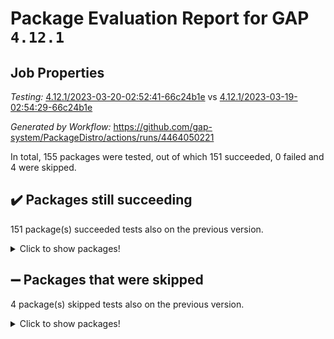 # Package Evaluation Report for GAP `4.12.1`

## Job Properties

*Testing:* [4.12.1/2023-03-20-02:52:41-66c24b1e](https://github.com/gap-system/PackageDistro/blob/data/reports/4.12.1/2023-03-20-02:52:41-66c24b1e) vs [4.12.1/2023-03-19-02:54:29-66c24b1e](https://github.com/gap-system/PackageDistro/blob/data/reports/4.12.1/2023-03-19-02:54:29-66c24b1e)

*Generated by Workflow:* https://github.com/gap-system/PackageDistro/actions/runs/4464050221

In total, 155 packages were tested, out of which 151 succeeded, 0 failed and 4 were skipped.

## :heavy_check_mark: Packages still succeeding

151 package(s) succeeded tests also on the previous version.
<details><summary>Click to show packages!</summary>

- 4ti2interface 2023.02-04 [(success)](https://github.com/gap-system/PackageDistro/actions/runs/4464050221/jobs/7839995165)
- ace 5.6.2 [(success)](https://github.com/gap-system/PackageDistro/actions/runs/4464050221/jobs/7839995282)
- aclib 1.3.2 [(success)](https://github.com/gap-system/PackageDistro/actions/runs/4464050221/jobs/7839995377)
- agt 0.3.1 [(success)](https://github.com/gap-system/PackageDistro/actions/runs/4464050221/jobs/7839995490)
- alnuth 3.2.1 [(success)](https://github.com/gap-system/PackageDistro/actions/runs/4464050221/jobs/7839995582)
- anupq 3.3.0 [(success)](https://github.com/gap-system/PackageDistro/actions/runs/4464050221/jobs/7839995681)
- atlasrep 2.1.6 [(success)](https://github.com/gap-system/PackageDistro/actions/runs/4464050221/jobs/7839995785)
- autodoc 2022.10.20 [(success)](https://github.com/gap-system/PackageDistro/actions/runs/4464050221/jobs/7839995887)
- automata 1.15 [(success)](https://github.com/gap-system/PackageDistro/actions/runs/4464050221/jobs/7839996006)
- automgrp 1.3.2 [(success)](https://github.com/gap-system/PackageDistro/actions/runs/4464050221/jobs/7839996101)
- autpgrp 1.11 [(success)](https://github.com/gap-system/PackageDistro/actions/runs/4464050221/jobs/7839996196)
- cap 2023.03-06 [(success)](https://github.com/gap-system/PackageDistro/actions/runs/4464050221/jobs/7839996304)
- caratinterface 2.3.4 [(success)](https://github.com/gap-system/PackageDistro/actions/runs/4464050221/jobs/7839996395)
- cddinterface 2022.11.01 [(success)](https://github.com/gap-system/PackageDistro/actions/runs/4464050221/jobs/7839997499)
- circle 1.6.6 [(success)](https://github.com/gap-system/PackageDistro/actions/runs/4464050221/jobs/7839997578)
- classicpres 1.22 [(success)](https://github.com/gap-system/PackageDistro/actions/runs/4464050221/jobs/7839997685)
- cohomolo 1.6.11 [(success)](https://github.com/gap-system/PackageDistro/actions/runs/4464050221/jobs/7839997824)
- congruence 1.2.5 [(success)](https://github.com/gap-system/PackageDistro/actions/runs/4464050221/jobs/7839997915)
- corelg 1.56 [(success)](https://github.com/gap-system/PackageDistro/actions/runs/4464050221/jobs/7839998003)
- crime 1.6 [(success)](https://github.com/gap-system/PackageDistro/actions/runs/4464050221/jobs/7839998107)
- crisp 1.4.6 [(success)](https://github.com/gap-system/PackageDistro/actions/runs/4464050221/jobs/7839998211)
- crypting 0.10.4 [(success)](https://github.com/gap-system/PackageDistro/actions/runs/4464050221/jobs/7839998304)
- cryst 4.1.25 [(success)](https://github.com/gap-system/PackageDistro/actions/runs/4464050221/jobs/7839998406)
- crystcat 1.1.10 [(success)](https://github.com/gap-system/PackageDistro/actions/runs/4464050221/jobs/7839998501)
- ctbllib 1.3.5 [(success)](https://github.com/gap-system/PackageDistro/actions/runs/4464050221/jobs/7839998594)
- cubefree 1.19 [(success)](https://github.com/gap-system/PackageDistro/actions/runs/4464050221/jobs/7839998682)
- curlinterface 2.3.1 [(success)](https://github.com/gap-system/PackageDistro/actions/runs/4464050221/jobs/7839998759)
- cvec 2.7.6 [(success)](https://github.com/gap-system/PackageDistro/actions/runs/4464050221/jobs/7839998851)
- datastructures 0.3.0 [(success)](https://github.com/gap-system/PackageDistro/actions/runs/4464050221/jobs/7839998953)
- deepthought 1.0.6 [(success)](https://github.com/gap-system/PackageDistro/actions/runs/4464050221/jobs/7839999059)
- design 1.8 [(success)](https://github.com/gap-system/PackageDistro/actions/runs/4464050221/jobs/7839999143)
- difsets 2.3.1 [(success)](https://github.com/gap-system/PackageDistro/actions/runs/4464050221/jobs/7839999217)
- digraphs 1.6.1 [(success)](https://github.com/gap-system/PackageDistro/actions/runs/4464050221/jobs/7839999300)
- edim 1.3.6 [(success)](https://github.com/gap-system/PackageDistro/actions/runs/4464050221/jobs/7839999390)
- example 4.3.4 [(success)](https://github.com/gap-system/PackageDistro/actions/runs/4464050221/jobs/7839999499)
- examplesforhomalg 2023.02-04 [(success)](https://github.com/gap-system/PackageDistro/actions/runs/4464050221/jobs/7839999587)
- factint 1.6.3 [(success)](https://github.com/gap-system/PackageDistro/actions/runs/4464050221/jobs/7839999675)
- ferret 1.0.9 [(success)](https://github.com/gap-system/PackageDistro/actions/runs/4464050221/jobs/7839999788)
- fga 1.4.0 [(success)](https://github.com/gap-system/PackageDistro/actions/runs/4464050221/jobs/7839999911)
- fining 1.5.5 [(success)](https://github.com/gap-system/PackageDistro/actions/runs/4464050221/jobs/7840000021)
- float 1.0.3 [(success)](https://github.com/gap-system/PackageDistro/actions/runs/4464050221/jobs/7840000153)
- format 1.4.3 [(success)](https://github.com/gap-system/PackageDistro/actions/runs/4464050221/jobs/7840000255)
- forms 1.2.9 [(success)](https://github.com/gap-system/PackageDistro/actions/runs/4464050221/jobs/7840000328)
- fplsa 1.2.6 [(success)](https://github.com/gap-system/PackageDistro/actions/runs/4464050221/jobs/7840000416)
- fr 2.4.12 [(success)](https://github.com/gap-system/PackageDistro/actions/runs/4464050221/jobs/7840000528)
- francy 1.2.5 [(success)](https://github.com/gap-system/PackageDistro/actions/runs/4464050221/jobs/7840000643)
- fwtree 1.3 [(success)](https://github.com/gap-system/PackageDistro/actions/runs/4464050221/jobs/7840000731)
- gapdoc 1.6.6 [(success)](https://github.com/gap-system/PackageDistro/actions/runs/4464050221/jobs/7840000830)
- gauss 2023.02-04 [(success)](https://github.com/gap-system/PackageDistro/actions/runs/4464050221/jobs/7840000973)
- gaussforhomalg 2023.02-04 [(success)](https://github.com/gap-system/PackageDistro/actions/runs/4464050221/jobs/7840001067)
- gbnp 1.0.5 [(success)](https://github.com/gap-system/PackageDistro/actions/runs/4464050221/jobs/7840001195)
- generalizedmorphismsforcap 2023.02-01 [(success)](https://github.com/gap-system/PackageDistro/actions/runs/4464050221/jobs/7840001316)
- genss 1.6.8 [(success)](https://github.com/gap-system/PackageDistro/actions/runs/4464050221/jobs/7840001417)
- gradedmodules 2023.02-04 [(success)](https://github.com/gap-system/PackageDistro/actions/runs/4464050221/jobs/7840001515)
- gradedringforhomalg 2023.02-04 [(success)](https://github.com/gap-system/PackageDistro/actions/runs/4464050221/jobs/7840001637)
- grape 4.9.0 [(success)](https://github.com/gap-system/PackageDistro/actions/runs/4464050221/jobs/7840001756)
- groupoids 1.73 [(success)](https://github.com/gap-system/PackageDistro/actions/runs/4464050221/jobs/7840001898)
- grpconst 2.6.4 [(success)](https://github.com/gap-system/PackageDistro/actions/runs/4464050221/jobs/7840002051)
- guarana 0.96.3 [(success)](https://github.com/gap-system/PackageDistro/actions/runs/4464050221/jobs/7840002164)
- guava 3.18 [(success)](https://github.com/gap-system/PackageDistro/actions/runs/4464050221/jobs/7840002310)
- hap 1.53 [(success)](https://github.com/gap-system/PackageDistro/actions/runs/4464050221/jobs/7840002396)
- hapcryst 0.1.15 [(success)](https://github.com/gap-system/PackageDistro/actions/runs/4464050221/jobs/7840002491)
- hecke 1.5.3 [(success)](https://github.com/gap-system/PackageDistro/actions/runs/4464050221/jobs/7840002575)
- help 3.5 [(success)](https://github.com/gap-system/PackageDistro/actions/runs/4464050221/jobs/7840002693)
- homalg 2023.02-05 [(success)](https://github.com/gap-system/PackageDistro/actions/runs/4464050221/jobs/7840002794)
- homalgtocas 2023.02-04 [(success)](https://github.com/gap-system/PackageDistro/actions/runs/4464050221/jobs/7840002899)
- idrel 2.45 [(success)](https://github.com/gap-system/PackageDistro/actions/runs/4464050221/jobs/7840002991)
- images 1.3.1 [(success)](https://github.com/gap-system/PackageDistro/actions/runs/4464050221/jobs/7840003080)
- intpic 0.3.0 [(success)](https://github.com/gap-system/PackageDistro/actions/runs/4464050221/jobs/7840003177)
- io 4.8.1 [(success)](https://github.com/gap-system/PackageDistro/actions/runs/4464050221/jobs/7840003260)
- io_forhomalg 2023.02-04 [(success)](https://github.com/gap-system/PackageDistro/actions/runs/4464050221/jobs/7840003364)
- irredsol 1.4.4 [(success)](https://github.com/gap-system/PackageDistro/actions/runs/4464050221/jobs/7840003475)
- json 2.1.1 [(success)](https://github.com/gap-system/PackageDistro/actions/runs/4464050221/jobs/7840003584)
- jupyterkernel 1.5.0 [(success)](https://github.com/gap-system/PackageDistro/actions/runs/4464050221/jobs/7840003686)
- jupyterviz 1.5.6 [(success)](https://github.com/gap-system/PackageDistro/actions/runs/4464050221/jobs/7840003797)
- kan 1.35 [(success)](https://github.com/gap-system/PackageDistro/actions/runs/4464050221/jobs/7840003908)
- kbmag 1.5.11 [(success)](https://github.com/gap-system/PackageDistro/actions/runs/4464050221/jobs/7840004013)
- laguna 3.9.6 [(success)](https://github.com/gap-system/PackageDistro/actions/runs/4464050221/jobs/7840004138)
- liealgdb 2.2.1 [(success)](https://github.com/gap-system/PackageDistro/actions/runs/4464050221/jobs/7840004248)
- liepring 2.8 [(success)](https://github.com/gap-system/PackageDistro/actions/runs/4464050221/jobs/7840004363)
- liering 2.4.2 [(success)](https://github.com/gap-system/PackageDistro/actions/runs/4464050221/jobs/7840004447)
- linearalgebraforcap 2023.03-05 [(success)](https://github.com/gap-system/PackageDistro/actions/runs/4464050221/jobs/7840004551)
- localizeringforhomalg 2023.02-04 [(success)](https://github.com/gap-system/PackageDistro/actions/runs/4464050221/jobs/7840004635)
- loops 3.4.3 [(success)](https://github.com/gap-system/PackageDistro/actions/runs/4464050221/jobs/7840004728)
- lpres 1.0.3 [(success)](https://github.com/gap-system/PackageDistro/actions/runs/4464050221/jobs/7840004802)
- majoranaalgebras 1.5.1 [(success)](https://github.com/gap-system/PackageDistro/actions/runs/4464050221/jobs/7840004914)
- mapclass 1.4.6 [(success)](https://github.com/gap-system/PackageDistro/actions/runs/4464050221/jobs/7840005014)
- matgrp 0.70 [(success)](https://github.com/gap-system/PackageDistro/actions/runs/4464050221/jobs/7840005101)
- matricesforhomalg 2023.02-04 [(success)](https://github.com/gap-system/PackageDistro/actions/runs/4464050221/jobs/7840005198)
- modisom 2.5.4 [(success)](https://github.com/gap-system/PackageDistro/actions/runs/4464050221/jobs/7840005302)
- modulepresentationsforcap 2023.02-03 [(success)](https://github.com/gap-system/PackageDistro/actions/runs/4464050221/jobs/7840005382)
- modules 2023.02-04 [(success)](https://github.com/gap-system/PackageDistro/actions/runs/4464050221/jobs/7840005464)
- monoidalcategories 2023.02-05 [(success)](https://github.com/gap-system/PackageDistro/actions/runs/4464050221/jobs/7840005552)
- nconvex 2022.09-01 [(success)](https://github.com/gap-system/PackageDistro/actions/runs/4464050221/jobs/7840005639)
- nilmat 1.4.2 [(success)](https://github.com/gap-system/PackageDistro/actions/runs/4464050221/jobs/7840005730)
- nock 1.5 [(success)](https://github.com/gap-system/PackageDistro/actions/runs/4464050221/jobs/7840005836)
- normalizinterface 1.3.5 [(success)](https://github.com/gap-system/PackageDistro/actions/runs/4464050221/jobs/7840005932)
- nq 2.5.9 [(success)](https://github.com/gap-system/PackageDistro/actions/runs/4464050221/jobs/7840006026)
- numericalsgps 1.3.1 [(success)](https://github.com/gap-system/PackageDistro/actions/runs/4464050221/jobs/7840006118)
- openmath 11.5.3 [(success)](https://github.com/gap-system/PackageDistro/actions/runs/4464050221/jobs/7840006219)
- orb 4.9.0 [(success)](https://github.com/gap-system/PackageDistro/actions/runs/4464050221/jobs/7840006330)
- packagemanager 1.4.0 [(success)](https://github.com/gap-system/PackageDistro/actions/runs/4464050221/jobs/7840006432)
- patternclass 2.4.3 [(success)](https://github.com/gap-system/PackageDistro/actions/runs/4464050221/jobs/7840006536)
- permut 2.0.4 [(success)](https://github.com/gap-system/PackageDistro/actions/runs/4464050221/jobs/7840006627)
- polenta 1.3.10 [(success)](https://github.com/gap-system/PackageDistro/actions/runs/4464050221/jobs/7840006710)
- polymaking 0.8.6 [(success)](https://github.com/gap-system/PackageDistro/actions/runs/4464050221/jobs/7840006785)
- primgrp 3.4.4 [(success)](https://github.com/gap-system/PackageDistro/actions/runs/4464050221/jobs/7840006865)
- profiling 2.5.2 [(success)](https://github.com/gap-system/PackageDistro/actions/runs/4464050221/jobs/7840006976)
- qpa 1.34 [(success)](https://github.com/gap-system/PackageDistro/actions/runs/4464050221/jobs/7840007066)
- quagroup 1.8.3 [(success)](https://github.com/gap-system/PackageDistro/actions/runs/4464050221/jobs/7840007131)
- radiroot 2.9 [(success)](https://github.com/gap-system/PackageDistro/actions/runs/4464050221/jobs/7840007208)
- rcwa 4.7.1 [(success)](https://github.com/gap-system/PackageDistro/actions/runs/4464050221/jobs/7840007286)
- rds 1.8 [(success)](https://github.com/gap-system/PackageDistro/actions/runs/4464050221/jobs/7840007390)
- recog 1.4.2 [(success)](https://github.com/gap-system/PackageDistro/actions/runs/4464050221/jobs/7840007548)
- repndecomp 1.3.0 [(success)](https://github.com/gap-system/PackageDistro/actions/runs/4464050221/jobs/7840007658)
- repsn 3.1.0 [(success)](https://github.com/gap-system/PackageDistro/actions/runs/4464050221/jobs/7840007733)
- resclasses 4.7.3 [(success)](https://github.com/gap-system/PackageDistro/actions/runs/4464050221/jobs/7840007821)
- ringsforhomalg 2023.02-05 [(success)](https://github.com/gap-system/PackageDistro/actions/runs/4464050221/jobs/7840007926)
- sco 2023.02-04 [(success)](https://github.com/gap-system/PackageDistro/actions/runs/4464050221/jobs/7840008012)
- scscp 2.4.1 [(success)](https://github.com/gap-system/PackageDistro/actions/runs/4464050221/jobs/7840008088)
- semigroups 5.2.1 [(success)](https://github.com/gap-system/PackageDistro/actions/runs/4464050221/jobs/7840008159)
- sglppow 2.3 [(success)](https://github.com/gap-system/PackageDistro/actions/runs/4464050221/jobs/7840008251)
- sgpviz 0.999.5 [(success)](https://github.com/gap-system/PackageDistro/actions/runs/4464050221/jobs/7840008346)
- simpcomp 2.1.14 [(success)](https://github.com/gap-system/PackageDistro/actions/runs/4464050221/jobs/7840008440)
- singular 2023.02.09 [(success)](https://github.com/gap-system/PackageDistro/actions/runs/4464050221/jobs/7840009654)
- sl2reps 1.1 [(success)](https://github.com/gap-system/PackageDistro/actions/runs/4464050221/jobs/7840009769)
- sla 1.5.3 [(success)](https://github.com/gap-system/PackageDistro/actions/runs/4464050221/jobs/7840009865)
- smallgrp 1.5.2 [(success)](https://github.com/gap-system/PackageDistro/actions/runs/4464050221/jobs/7840009966)
- smallsemi 0.6.13 [(success)](https://github.com/gap-system/PackageDistro/actions/runs/4464050221/jobs/7840010062)
- sonata 2.9.6 [(success)](https://github.com/gap-system/PackageDistro/actions/runs/4464050221/jobs/7840010163)
- sophus 1.27 [(success)](https://github.com/gap-system/PackageDistro/actions/runs/4464050221/jobs/7840010259)
- spinsym 1.5.2 [(success)](https://github.com/gap-system/PackageDistro/actions/runs/4464050221/jobs/7840010356)
- standardff 0.9.4 [(success)](https://github.com/gap-system/PackageDistro/actions/runs/4464050221/jobs/7840010457)
- symbcompcc 1.3.2 [(success)](https://github.com/gap-system/PackageDistro/actions/runs/4464050221/jobs/7840010551)
- thelma 1.3 [(success)](https://github.com/gap-system/PackageDistro/actions/runs/4464050221/jobs/7840010663)
- tomlib 1.2.9 [(success)](https://github.com/gap-system/PackageDistro/actions/runs/4464050221/jobs/7840010765)
- toolsforhomalg 2023.02-06 [(success)](https://github.com/gap-system/PackageDistro/actions/runs/4464050221/jobs/7840010856)
- toric 1.9.5 [(success)](https://github.com/gap-system/PackageDistro/actions/runs/4464050221/jobs/7840010975)
- toricvarieties 2022.07.13 [(success)](https://github.com/gap-system/PackageDistro/actions/runs/4464050221/jobs/7840011084)
- transgrp 3.6.3 [(success)](https://github.com/gap-system/PackageDistro/actions/runs/4464050221/jobs/7840011198)
- ugaly 4.0.3 [(success)](https://github.com/gap-system/PackageDistro/actions/runs/4464050221/jobs/7840011293)
- unipot 1.5 [(success)](https://github.com/gap-system/PackageDistro/actions/runs/4464050221/jobs/7840011403)
- unitlib 4.2.0 [(success)](https://github.com/gap-system/PackageDistro/actions/runs/4464050221/jobs/7840011515)
- utils 0.82 [(success)](https://github.com/gap-system/PackageDistro/actions/runs/4464050221/jobs/7840011625)
- uuid 0.7 [(success)](https://github.com/gap-system/PackageDistro/actions/runs/4464050221/jobs/7840011764)
- walrus 0.9991 [(success)](https://github.com/gap-system/PackageDistro/actions/runs/4464050221/jobs/7840011871)
- wedderga 4.10.3 [(success)](https://github.com/gap-system/PackageDistro/actions/runs/4464050221/jobs/7840011976)
- xmod 2.91 [(success)](https://github.com/gap-system/PackageDistro/actions/runs/4464050221/jobs/7840012091)
- xmodalg 1.23 [(success)](https://github.com/gap-system/PackageDistro/actions/runs/4464050221/jobs/7840012210)
- yangbaxter 0.10.3 [(success)](https://github.com/gap-system/PackageDistro/actions/runs/4464050221/jobs/7840012325)
- zeromqinterface 0.14 [(success)](https://github.com/gap-system/PackageDistro/actions/runs/4464050221/jobs/7840012429)
</details>

## :heavy_minus_sign: Packages that were skipped

4 package(s) skipped tests also on the previous version.
<details><summary>Click to show packages!</summary>

- browse 1.8.21 [(skipped)](https://github.com/gap-system/PackageDistro/actions/runs/4464050221/jobs/7839833260)
- itc 1.5.1 [(skipped)](https://github.com/gap-system/PackageDistro/actions/runs/4464050221/jobs/7839833260)
- polycyclic 2.16 [(skipped)](https://github.com/gap-system/PackageDistro/actions/runs/4464050221/jobs/7839833260)
- xgap 4.31 [(skipped)](https://github.com/gap-system/PackageDistro/actions/runs/4464050221/jobs/7839833260)
</details>

